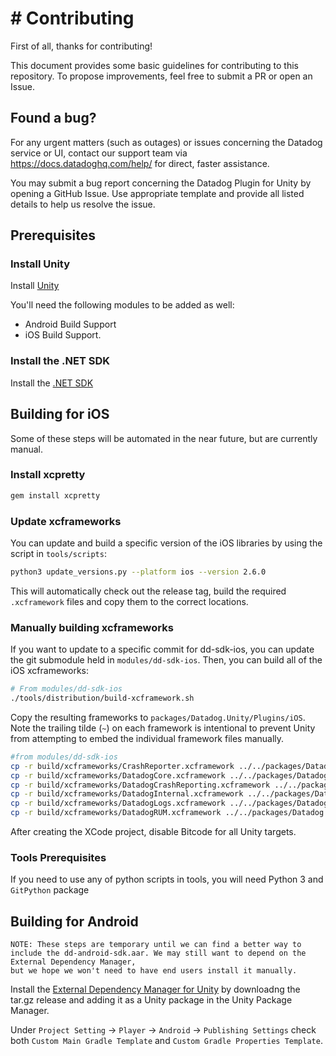 # # Contributing

First of all, thanks for contributing!

This document provides some basic guidelines for contributing to this
repository. To propose improvements, feel free to submit a PR or open an Issue.

## Found a bug?
For any urgent matters (such as outages) or issues concerning the Datadog
service or UI, contact our support team via https://docs.datadoghq.com/help/ for
direct, faster assistance.

You may submit a bug report concerning the Datadog Plugin for Unity by opening
a GitHub Issue. Use appropriate template and provide all listed details to help
us resolve the issue.

## Prerequisites

### Install Unity
Install [Unity](https://unity.com/download)

You'll need the following modules to be added as well:
* Android Build Support
* iOS Build Support.

### Install the .NET SDK

Install the [.NET SDK](https://dotnet.microsoft.com/en-us/download)

## Building for iOS

Some of these steps will be automated in the near future, but are currently manual.

### Install xcpretty

```bash
gem install xcpretty
```

### Update xcframeworks

You can update and build a specific version of the iOS libraries by using the script in `tools/scripts`:

```bash
python3 update_versions.py --platform ios --version 2.6.0
```

This will automatically check out the release tag, build the required `.xcframework` files and copy them to the correct locations.

### Manually building xcframeworks

If you want to update to a specific commit for dd-sdk-ios, you can update the git submodule held in `modules/dd-sdk-ios`.  Then, you can build all of the iOS xcframeworks:

```bash
# From modules/dd-sdk-ios
./tools/distribution/build-xcframework.sh
```

Copy the resulting frameworks to `packages/Datadog.Unity/Plugins/iOS`. Note the trailing tilde (`~`) on each framework is intentional to prevent Unity from attempting to embed the individual framework files manually.

```bash
#from modules/dd-sdk-ios
cp -r build/xcframeworks/CrashReporter.xcframework ../../packages/Datadog.Unity/Plugins/iOS/CrashReporter.xcframework~
cp -r build/xcframeworks/DatadogCore.xcframework ../../packages/Datadog.Unity/Plugins/iOS/DatadogCore.xcframework~
cp -r build/xcframeworks/DatadogCrashReporting.xcframework ../../packages/Datadog.Unity/Plugins/iOS/DatadogCrashReporting.xcframework~
cp -r build/xcframeworks/DatadogInternal.xcframework ../../packages/Datadog.Unity/Plugins/iOS/DatadogInternal.xcframework~
cp -r build/xcframeworks/DatadogLogs.xcframework ../../packages/Datadog.Unity/Plugins/iOS/DatadogLogs.xcframework~
cp -r build/xcframeworks/DatadogRUM.xcframework ../../packages/Datadog.Unity/Plugins/iOS/DatadogRUM.xcframework~
```

After creating the XCode project, disable Bitcode for all Unity targets.

### Tools Prerequisites

If you need to use any of python scripts in tools, you will need Python 3 and `GitPython` package


## Building for Android

```
NOTE: These steps are temporary until we can find a better way to include the dd-android-sdk.aar. We may still want to depend on the External Dependency Manager,
but we hope we won't need to have end users install it manually.
```

Install the [External Dependency Manager for Unity](https://github.com/googlesamples/unity-jar-resolver) by downloadng the tar.gz release and adding it as a Unity package in the Unity Package Manager.

Under `Project Setting` → `Player` → `Android` → `Publishing Settings` check both `Custom Main Gradle Template` and `Custom Gradle Properties Template`.
